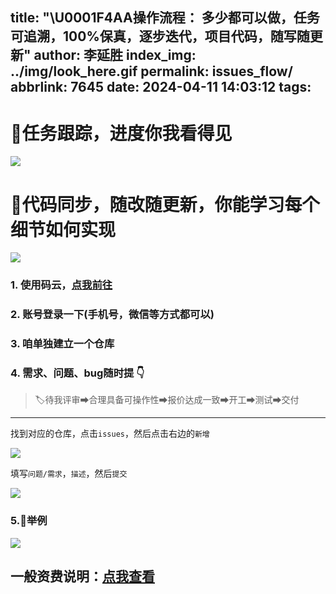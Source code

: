 title: "\U0001F4AA操作流程： 多少都可以做，任务可追溯，100%保真，逐步迭代，项目代码，随写随更新"
author: 李延胜
index_img: ../img/look_here.gif
permalink: issues_flow/
abbrlink: 7645
date: 2024-04-11 14:03:12
tags:
---
# 🎉任务跟踪，进度你我看得见

![](../img/todo.png)
# 📝代码同步，随改随更新，你能学习每个细节如何实现
![](../img/note3.png)
### 1. 使用码云，[点我前往](https://gitee.com/)

### 2. 账号登录一下(手机号，微信等方式都可以)

### 3. 咱单独建立一个仓库

### 4. 需求、问题、bug随时提     👇
> 🏷待我评审➡合理具备可操作性➡报价达成一致➡开工➡测试➡交付

---

找到对应的仓库，点击`issues`，然后点击右边的`新增`

![](../img/s1.png)

填写`问题/需求`，`描述`，然后`提交`

![](../img/s2.png)

### 5.🔑举例

![](../img/s3.png)

## 一般资费说明：[点我查看](/remote_help/)